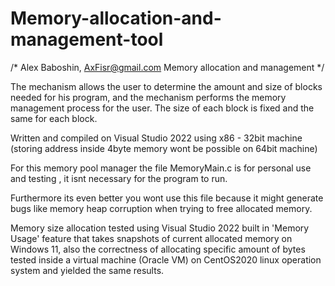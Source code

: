 # Memory-allocation-and-management-tool
/*	Alex Baboshin, AxFisr@gmail.com
	Memory allocation and management */

The mechanism allows the user to determine the amount and size of blocks needed for his program, 
and the mechanism performs the memory management process for the user. 
The size of each block is fixed and the same for each block.

Written and compiled on Visual Studio 2022 using x86 - 32bit machine (storing address inside 4byte memory wont be possible on 64bit machine)

For this memory pool manager the file MemoryMain.c is for personal use and testing , it isnt necessary for the program to run.

Furthermore its even better you wont use this file because it might generate bugs like memory heap corruption when trying to free allocated memory.

Memory size allocation tested using Visual Studio 2022 built in 'Memory Usage' feature that takes snapshots of current allocated memory on Windows 11,
also the correctness of allocating specific amount of bytes tested inside a virtual machine (Oracle VM) on CentOS2020 linux operation system and yielded the same results.
